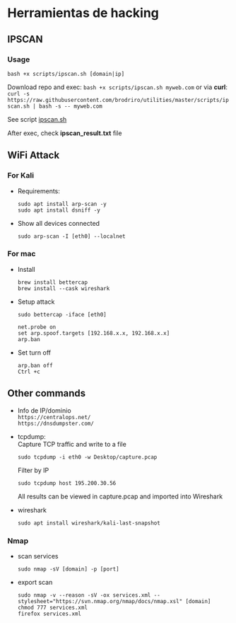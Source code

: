 # Herramientas de hacking

## IPSCAN
### Usage 
`bash +x scripts/ipscan.sh [domain|ip]`     

Download repo and exec: `bash +x scripts/ipscan.sh myweb.com` or via **curl**: `curl -s https://raw.githubusercontent.com/brodriro/utilities/master/scripts/ipscan.sh | bash -s -- myweb.com`

See script [ipscan.sh](/scripts/ipscan.sh)

After exec, check **ipscan_result.txt** file

## WiFi Attack
### For Kali
- Requirements:
    ```
    sudo apt install arp-scan -y
    sudo apt install dsniff -y
    ```
- Show all devices connected
    ```
    sudo arp-scan -I [eth0] --localnet
    ```

### For mac
- Install
    ```
    brew install bettercap
    brew install --cask wireshark
    ```
- Setup attack
    ```
    sudo bettercap -iface [eth0]

    net.probe on
    set arp.spoof.targets [192.168.x.x, 192.168.x.x]
    arp.ban
    ```
- Set turn off
    ```
    arp.ban off
    Ctrl +c 
    ```

## Other commands
- Info de IP/dominio    
`https://centralops.net/`   
`https://dnsdumpster.com/`

- tcpdump:  
    Capture TCP traffic and write to a file
    ``` 
    sudo tcpdump -i eth0 -w Desktop/capture.pcap
    ```
    Filter by IP
    ```
    sudo tcpdump host 195.200.30.56 
    ```
    All results can be viewed in capture.pcap and imported into Wireshark

- wireshark
    ```
    sudo apt install wireshark/kali-last-snapshot
    ```

### Nmap
- scan services
    ```
    sudo nmap -sV [domain] -p [port]
    ```
- export scan
    ```
    sudo nmap -v --reason -sV -ox services.xml --stylesheet="https://svn.nmap.org/nmap/docs/nmap.xsl" [domain]
    chmod 777 services.xml
    firefox services.xml
    ```